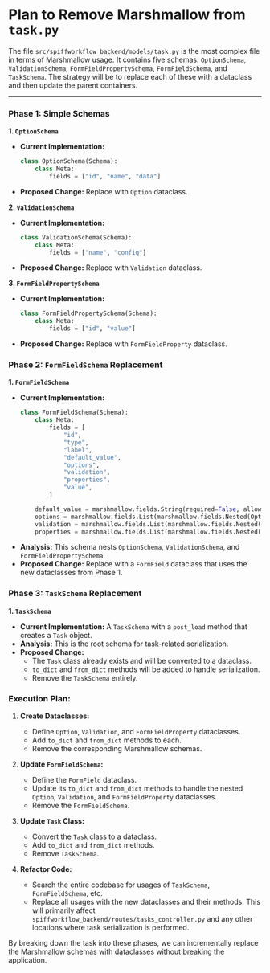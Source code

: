 # Plan to Remove Marshmallow from `task.py`

The file `src/spiffworkflow_backend/models/task.py` is the most complex file in terms of Marshmallow usage. It contains five schemas: `OptionSchema`, `ValidationSchema`, `FormFieldPropertySchema`, `FormFieldSchema`, and `TaskSchema`. The strategy will be to replace each of these with a dataclass and then update the parent containers.

---

### Phase 1: Simple Schemas

**1. `OptionSchema`**

*   **Current Implementation:**
    ```python
    class OptionSchema(Schema):
        class Meta:
            fields = ["id", "name", "data"]
    ```
*   **Proposed Change:** Replace with `Option` dataclass.

**2. `ValidationSchema`**

*   **Current Implementation:**
    ```python
    class ValidationSchema(Schema):
        class Meta:
            fields = ["name", "config"]
    ```
*   **Proposed Change:** Replace with `Validation` dataclass.

**3. `FormFieldPropertySchema`**

*   **Current Implementation:**
    ```python
    class FormFieldPropertySchema(Schema):
        class Meta:
            fields = ["id", "value"]
    ```
*   **Proposed Change:** Replace with `FormFieldProperty` dataclass.

### Phase 2: `FormFieldSchema` Replacement

**1. `FormFieldSchema`**

*   **Current Implementation:**
    ```python
    class FormFieldSchema(Schema):
        class Meta:
            fields = [
                "id",
                "type",
                "label",
                "default_value",
                "options",
                "validation",
                "properties",
                "value",
            ]

        default_value = marshmallow.fields.String(required=False, allow_none=True)
        options = marshmallow.fields.List(marshmallow.fields.Nested(OptionSchema))
        validation = marshmallow.fields.List(marshmallow.fields.Nested(ValidationSchema))
        properties = marshmallow.fields.List(marshmallow.fields.Nested(FormFieldPropertySchema))
    ```
*   **Analysis:** This schema nests `OptionSchema`, `ValidationSchema`, and `FormFieldPropertySchema`.
*   **Proposed Change:** Replace with a `FormField` dataclass that uses the new dataclasses from Phase 1.

### Phase 3: `TaskSchema` Replacement

**1. `TaskSchema`**

*   **Current Implementation:** A `TaskSchema` with a `post_load` method that creates a `Task` object.
*   **Analysis:** This is the root schema for task-related serialization.
*   **Proposed Change:**
    *   The `Task` class already exists and will be converted to a dataclass.
    *   `to_dict` and `from_dict` methods will be added to handle serialization.
    *   Remove the `TaskSchema` entirely.

### Execution Plan:

1.  **Create Dataclasses:**
    *   Define `Option`, `Validation`, and `FormFieldProperty` dataclasses.
    *   Add `to_dict` and `from_dict` methods to each.
    *   Remove the corresponding Marshmallow schemas.

2.  **Update `FormFieldSchema`:**
    *   Define the `FormField` dataclass.
    *   Update its `to_dict` and `from_dict` methods to handle the nested `Option`, `Validation`, and `FormFieldProperty` dataclasses.
    *   Remove the `FormFieldSchema`.

3.  **Update `Task` Class:**
    *   Convert the `Task` class to a dataclass.
    *   Add `to_dict` and `from_dict` methods.
    *   Remove `TaskSchema`.

4.  **Refactor Code:**
    *   Search the entire codebase for usages of `TaskSchema`, `FormFieldSchema`, etc.
    *   Replace all usages with the new dataclasses and their methods. This will primarily affect `spiffworkflow_backend/routes/tasks_controller.py` and any other locations where task serialization is performed.

By breaking down the task into these phases, we can incrementally replace the Marshmallow schemas with dataclasses without breaking the application.
